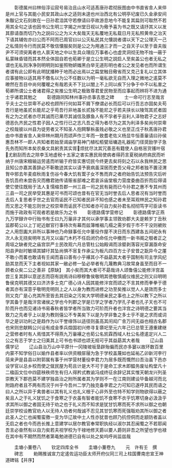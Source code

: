 <!-- { "loadSidebar": true } -->
　　彰德属州曰林俗淳讼寂号易治且山水可适髙唐孙君彻辰图由中书直省舎人来倅是州上官与其能小民安其政山水之适则未遑也州治西北有公明亭圮废已久金承安间朱黻记文石刻故在一日孙君洎其守若僚请曰亭故游息地今不能复其扁则可取然不若用其全句之该也因书公生明三字揭之州堂日视以为儆予喜为书之既又请抒其义以发其蔀请亟而切乃为之説曰公之为义大矣哉天无私覆地无私载日月无私照黄帝之治天下语其辅佐亦曰公而不阿而已周官曰以公灭私民其允懐説者谓以天下之公理灭一己之私情则令行而民莫不敬信懐服矣则是公之为用通三才而一之自天子以至于啬夫版尹不可须臾离者也人禀天地之中以生具众理应万事者心也虚灵洞彻无物不烛一蔽于私蒙昧昏错而其本然全体固自若也荀卿于是立公生明之説启人至矣盖公也者无私之谓也无私则净净则明明则如鉴照物妍媸黑白举无道形明也者公之发见者也而所谓生者谓有此公即有此明犹播种于地而必出焉以之扁堂触目儆省而又克己复礼以立其体应事接物以适其用不儌名以为公不任数以为明一毫私欲无自而入理之微地之逺莫不暸然在吾目中尚何覆暧之有哉若夫不下比以闇上不上同以疾下分争于中不以私害之荀卿所谓公士者诸君得之矣推公生明之极致尊君爱民物至而应事起而辨将不进为通士乎诸君其勉之
　　彰德路同知林州事孙丞事去思之碑
　　士一命可行志至哉言乎夫士之仕崇卑不必校也顾所行何如耳不屑下僚谓必长而后可以行吾志亦固矣夫苟吾行是地虽贰长能尼之乎苟吾行非地虽长贰独不能尼之乎若夫挟长以陵驾其贰者固有之为之贰者亦尽其诚而已果尽其诚信及豚鱼人有不孚者乎且利人泽物君子之志好德恶仇齐民之性君子因人之性行已之志凡吾之得为者尽为之其为利泽多矣尚何崇卑之校哉彼以州县为徒劳者又不知圣人抱闗撃柝虽贱必敬之义也至正戊子秋髙唐孙君由中书直省舎人来倅林州期月而颂声作三年而一致耆老佐义杨显牛恒善軰请曰孙侯惠吾林不一即人共知者若始至谒庙学易神门植松栢甓垣墉造礼器拓门径奨励学子急先务而知所本矣农桑文具躬责其实胥烦扰尽汰其冗善恶有籍使人自格宻货镬叶宿尤剧刮而去之除李玉地虚税十五家之害实惠民局使病者得药言夏税纳府病民而听纳于州唐宋粮输运劳逺而听输于府皆实惠切民今终更去矣将刻之石以永我林民之思且知公亦嘉其善辞必不靳敢迹其实以请予衰病虽深居而吏吾父母之邦者独不置泾渭胷中邪去年麦疸秋雨复伤谷今春大饥有鬻子女不售而弃之者府始告饥法预告灾后听告饥吾府未尝告灾而檄君驰传请赈省部难之君哀诉庙堂极力营度委曲百折而后得请使它使往既局于法人复懦缩吾郡一州三县一司之民有毙而已今孙君之惠不专其州而三县一司之民举受其惠是可书而可颂也昔有在官无当时誉去后人思者况有当时誉而去后人复思者乎世之去官而诟民不已知者民非不知也感之者未至耳观林民之知孙君而又思之不能忘则世之校崇卑而诟民不已知者亦可自力矣孙君名彻彻笃字可臣读书而施于政政有可观者若是故乐为之书
　　彰德路儒学营修记
　　彰德路儒学正燕九万学録许中行贻书有壬曰九万軰非才其何以承学事主领敦劝郡大夫是赖岁丁丑秋监郡荀公以上丁祀近献官行事待次有幕而兹簿帷裀几榻之需岁假于市不干没则褫败之人用怨讟大非所以事神也乃命録事任允中董役作屋不浃日而东西建各五间祀永有次人永无挠矣明年五月又以庙门木朽不任启闭仍命任允中撤而一新书阁之攲者正之周垣之缺者完之庙宫崇严士民改观六月总管杜公始殿谒而涂塈剥落容光穿漏亟命安阳县尹赵时敏填其罅圩其坠尚惧不宻复作承尘为板凡四百方士子安昔之翫异今之厪不敢小而畧也敢请有壬闻而喜曰善有小乎襮其小不益勗其大者乎国制有司主学风纪励其怠而天下主者视如其家一敝必修一坠必举者有几蔑教典习故常身虽至而目不一顾者众矣二公之善非【原缺】　其小矣而其大者可不勗哉诗人颂鲁僖公能修泮宫盖尝三复其辞以意逆志而窃有説焉诗曰穆穆鲁侯敬明其徳敬慎威仪维民之则又曰明明鲁侯克明其德又曰济济多士克广德心诗人因其能修泮宫而颂之不言其修而拳拳于德者其亦有深意乎敬明克明则上之人以身为教而进修之功至矣推以觉人人是效而多士则又克广是心充其所至皆去其旧染之污矣大学明德亲民之事也上之所以教下之所以学其备于是哉泮宫诸侯之学也今列郡之学是已学之学者乃学孔子者也孔子天也不可阶而升也而见诸诗书易春秋者皆学者所当致力可阶而升者也泮宫之诗明德之要其当致力之先者乎上以是为教则僖公不专美矣下以是为学非鲁之多士乎不是之求而或词华之是训功利之是趋作为以干誉缘饰以适径则虽高其闬闳广舎万间无益也相古名郡也宋则忠献韩公兴设有成金季兵燬国初兴修寻复隳圯至元六年己巳总管王遵重建继之营修者时有人焉惜其不得燕九万軰襮之也荀公名凯霖西域人杜公名德逺定兴人二公之有志于学士之归美其上可书也书颂也颂无规可乎其益勗其大者哉
　　辽山县儒学记
　　辽山县治万山中平原什一冈陵坡坂垦辟殆徧而民亦多窭以故环数百里内蒙不知学俗日以媮作县者率以供资粮屝屦为急于学校盖蔑如也延祐乙卯新河李行简来尹是县县以附郭属有事于州学营材董役李君力为居多既而慨然曰吾治虽下邑亦设学官以总乡校而使之僦民屋为苟且计是大不可于是命工求木即醖务废址构堂凡十二楹函文位中四筵秧秩师生有归人得矜式教谕冯成终征余辞记其实惟天朝龙兴列圣崇教天下郡邑莫不建学独县治之附所属者其为学则不一在江南则建设毕备越河而北附路府者且不两有而况于州乎今吾州二学乃独克备李君之力可知已遂呼其民而语之曰人之所以异于禽兽者以其有礼义也礼义根于心非外至也特不知学则物欲得以蔽之矣且人之于礼义犹饥之于食寒之于衣虽有智者能饥不食寒不衣乎饥寒切身必汲汲乎求其所以御之者固无待于劝之也于礼义而不知求是犹甘饥寒而死不求所以御之也朝廷崇学校设教官劝人以无待人劝者何哉诚不忍见其甘饥寒而死强聒劝其所以御之者此圣人之仁也闽蜀蛮徼一变为华辽故中土人性亦犹昔也顾乃抗倥侗而走颛防者盖以无启之者也今而邑长推上意建学以居尔教官奉常职执经以淑尔其忍闽蜀之不若耶闻吾言必奋然有以自力矣若夫视学校为干禄地修天爵以要人爵则非吾之所望也学也禄在其中有不期然而然者第黾勉进德已自有以处之矣呜呼尚监兹哉



　　圭塘小藳卷八
　　钦定四库全书
　　圭塘小藳卷九
　　元　许有壬　撰
　　碑志
　　勑赐推诚宣力定逺佐运功臣太师开府仪同三司上柱国曹南忠宣王神道碑铭【并序】
